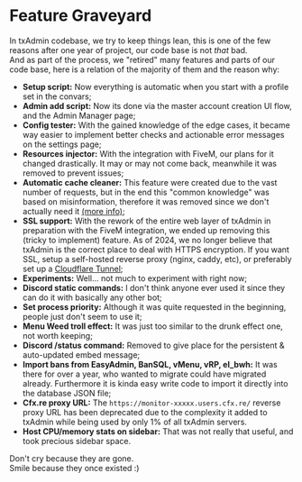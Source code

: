 # Feature Graveyard
In txAdmin codebase, we try to keep things lean, this is one of the few reasons after one year of project, our code base is not *that* bad.  
And as part of the process, we "retired" many features and parts of our code base, here is a relation of the majority of them and the reason why:

- **Setup script:** Now everything is automatic when you start with a profile set in the convars;
- **Admin add script:** Now its done via the master account creation UI flow, and the Admin Manager page;
- **Config tester:** With the gained knowledge of the edge cases, it became way easier to implement better checks and actionable error messages on the settings page;
- **Resources injector:** With the integration with  FiveM, our plans for it changed drastically. It may or may not come back, meanwhile it was removed to prevent issues;
- **Automatic cache cleaner:** This feature were created due to the vast number of requests, but in the end this "common knowledge" was based on misinformation, therefore it was removed since we don't actually need it [(more info)](https://forum.fivem.net/t/why-people-delete-the-server-cache-folder/573851);
- **SSL support:** With the rework of the entire web layer of txAdmin in preparation with the FiveM integration, we ended up removing this (tricky to implement) feature. As of 2024, we no longer believe that txAdmin is the correct place to deal with HTTPS encryption. If you want SSL, setup a self-hosted reverse proxy (nginx, caddy, etc), or preferably set up a [Cloudflare Tunnel](https://www.cloudflare.com/products/tunnel/);
- **Experiments:** Well... not much to experiment with right now;
- **Discord static commands:** I don't think anyone ever used it since they can do it with basically any other bot;
- **Set process priority:** Although it was quite requested in the beginning, people just don't seem to use it;
- **Menu Weed troll effect:** It was just too similar to the drunk effect one, not worth keeping;
- **Discord /status command:** Removed to give place for the persistent & auto-updated embed message;
- **Import bans from EasyAdmin, BanSQL, vMenu, vRP, el_bwh:** It was there for over a year, who wanted to migrate could have migrated already. Furthermore it is kinda easy write code to import it directly into the database JSON file;
- **Cfx.re proxy URL:** The `https://monitor-xxxxx.users.cfx.re/` reverse proxy URL has been deprecated due to the complexity it added to txAdmin while being used by only 1% of all txAdmin servers.
- **Host CPU/memory stats on sidebar:** That was not really that useful, and took precious sidebar space.

Don't cry because they are gone.  
Smile because they once existed :)
